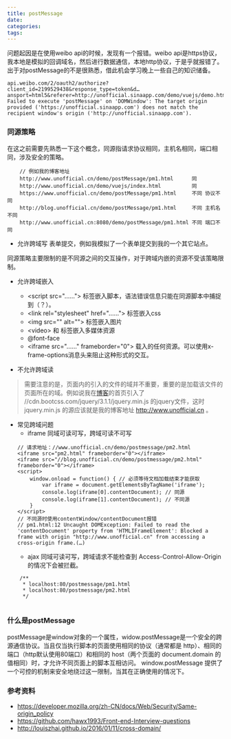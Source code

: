 ```yaml
---
title: postMessage
date:
categories:
tags:
---
```

问题起因是在使用weibo api的时候，发现有一个报错。weibo api是https协议，我本地是模拟的回调域名，然后进行数据通信，本地http协议，于是乎就报错了。出于对postMessage的不是很熟悉，借此机会学习晚上一些自己的知识储备。  
```
api.weibo.com/2/oauth2/authorize?client_id=2199529438&response_type=token&d…ansport=html5&referer=http://unofficial.sinaapp.com/demo/vuejs/demo.html:1 Failed to execute 'postMessage' on 'DOMWindow': The target origin provided ('https://unofficial.sinaapp.com') does not match the recipient window's origin ('http://unofficial.sinaapp.com').
```
<!-- more -->
### 同源策略
在这之前需要先熟悉一下这个概念，同源指请求协议相同，主机名相同，端口相同，涉及安全的策略。  
```
    // 例如我的博客地址
    http://www.unofficial.cn/demo/postMessage/pm1.html      同
    http://www.unofficial.cn/demo/vuejs/index.html          同
    https://www.unofficial.cn/demo/postMessage/pm1.html     不同 协议不同
    http://blog.unofficial.cn/demo/postMessage/pm1.html     不同 主机名不同
    http://www.unofficial.cn:8080/demo/postMessage/pm1.html 不同 端口不同
```
- 允许跨域写
表单提交，例如我模拟了一个表单提交到我的一个其它站点。  

同源策略主要限制的是不同源之间的交互操作，对于跨域内嵌的资源不受该策略限制。
- 允许跨域嵌入
    - &lt;script src="……"></script> 标签嵌入脚本，语法错误信息只能在同源脚本中捕捉到（？）。
    - &lt;link rel="stylesheet" href="……"> 标签嵌入css
    - &lt;img src="" alt=""> 标签嵌入图片
    - &lt;video></video> 和 <audio></audio> 标签嵌入多媒体资源
    - @font-face 
    - &lt;iframe src="……" frameborder="0"></iframe> 载入的任何资源。可以使用x-frame-options消息头来阻止这种形式的交互。

- 不允许跨域读

> 需要注意的是，页面内的引入的文件的域并不重要，重要的是加载该文件的页面所在的域。例如说我在[博客](http://www.unofficial.cn/)的首页引入了 //cdn.bootcss.com/jquery/3.1.1/jquery.min.js 的jquery文件，这时 jquery.min.js 的源应该就是我的博客地址 http://www.unofficial.cn 。  

- 常见跨域问题
    - iframe
    同域可读可写，跨域可读不可写
    ```
    // 请求地址：//www.unofficial.cn/demo/postmessage/pm2.html
    <iframe src="pm2.html" frameborder="0"></iframe>
    <iframe src="//blog.unofficial.cn/demo/postmessage/pm2.html" frameborder="0"></iframe>
    <script>
        window.onload = function() { // 必须等待文档加载结束才能获取
            var iframe = document.getElementsByTagName('iframe');
            console.log(iframe[0].contentDocument); // 同源
            console.log(iframe[1].contentDocument); // 不同源
        }
    </script>
    // 不同源时使用contentWindow/contentDocument报错
    // pm1.html:12 Uncaught DOMException: Failed to read the 'contentDocument' property from 'HTMLIFrameElement': Blocked a frame with origin "http://www.unofficial.cn" from accessing a cross-origin frame.(…)

    ```
    - ajax
    同域可读可写，跨域请求不能检查到 Access-Control-Allow-Origin 的情况下会被拦截。  
```
    /**
     * localhost:80/postmessage/pm1.html
     * localhost:80/postmessage/pm2.html
     */


```
### 什么是postMessage
postMessage是window对象的一个属性，widow.postMessage是一个安全的跨源通信协议。当且仅当执行脚本的页面使用相同的协议（通常都是 http）、相同的端口（http默认使用80端口）和相同的 host（两个页面的 document.domain 的值相同）时，才允许不同页面上的脚本互相访问。 window.postMessage 提供了一个可控的机制来安全地绕过这一限制，当其在正确使用的情况下。  



### 参考资料
- https://developer.mozilla.org/zh-CN/docs/Web/Security/Same-origin_policy
- https://github.com/hawx1993/Front-end-Interview-questions
- http://louiszhai.github.io/2016/01/11/cross-domain/
